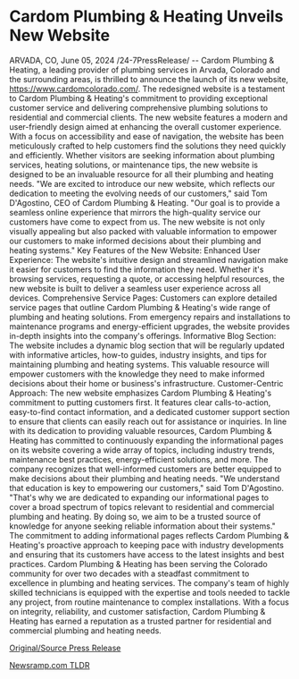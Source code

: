 # Cardom Plumbing & Heating Unveils New Website

ARVADA, CO, June 05, 2024 /24-7PressRelease/ -- Cardom Plumbing & Heating, a leading provider of plumbing services in Arvada, Colorado and the surrounding areas, is thrilled to announce the launch of its new website, https://www.cardomcolorado.com/. The redesigned website is a testament to Cardom Plumbing & Heating's commitment to providing exceptional customer service and delivering comprehensive plumbing solutions to residential and commercial clients.  The new website features a modern and user-friendly design aimed at enhancing the overall customer experience. With a focus on accessibility and ease of navigation, the website has been meticulously crafted to help customers find the solutions they need quickly and efficiently. Whether visitors are seeking information about plumbing services, heating solutions, or maintenance tips, the new website is designed to be an invaluable resource for all their plumbing and heating needs.  "We are excited to introduce our new website, which reflects our dedication to meeting the evolving needs of our customers," said Tom D'Agostino, CEO of Cardom Plumbing & Heating. "Our goal is to provide a seamless online experience that mirrors the high-quality service our customers have come to expect from us. The new website is not only visually appealing but also packed with valuable information to empower our customers to make informed decisions about their plumbing and heating systems."  Key Features of the New Website:  Enhanced User Experience: The website's intuitive design and streamlined navigation make it easier for customers to find the information they need. Whether it's browsing services, requesting a quote, or accessing helpful resources, the new website is built to deliver a seamless user experience across all devices.  Comprehensive Service Pages: Customers can explore detailed service pages that outline Cardom Plumbing & Heating's wide range of plumbing and heating solutions. From emergency repairs and installations to maintenance programs and energy-efficient upgrades, the website provides in-depth insights into the company's offerings.  Informative Blog Section: The website includes a dynamic blog section that will be regularly updated with informative articles, how-to guides, industry insights, and tips for maintaining plumbing and heating systems. This valuable resource will empower customers with the knowledge they need to make informed decisions about their home or business's infrastructure.  Customer-Centric Approach: The new website emphasizes Cardom Plumbing & Heating's commitment to putting customers first. It features clear calls-to-action, easy-to-find contact information, and a dedicated customer support section to ensure that clients can easily reach out for assistance or inquiries.  In line with its dedication to providing valuable resources, Cardom Plumbing & Heating has committed to continuously expanding the informational pages on its website covering a wide array of topics, including industry trends, maintenance best practices, energy-efficient solutions, and more. The company recognizes that well-informed customers are better equipped to make decisions about their plumbing and heating needs.  "We understand that education is key to empowering our customers," said Tom D'Agostino. "That's why we are dedicated to expanding our informational pages to cover a broad spectrum of topics relevant to residential and commercial plumbing and heating. By doing so, we aim to be a trusted source of knowledge for anyone seeking reliable information about their systems."  The commitment to adding informational pages reflects Cardom Plumbing & Heating's proactive approach to keeping pace with industry developments and ensuring that its customers have access to the latest insights and best practices.  Cardom Plumbing & Heating has been serving the Colorado community for over two decades with a steadfast commitment to excellence in plumbing and heating services. The company's team of highly skilled technicians is equipped with the expertise and tools needed to tackle any project, from routine maintenance to complex installations. With a focus on integrity, reliability, and customer satisfaction, Cardom Plumbing & Heating has earned a reputation as a trusted partner for residential and commercial plumbing and heating needs. 

[Original/Source Press Release](https://www.24-7pressrelease.com/press-release/511403/cardom-plumbing-heating-unveils-new-website) 

[Newsramp.com TLDR](https://newsramp.com/None) 